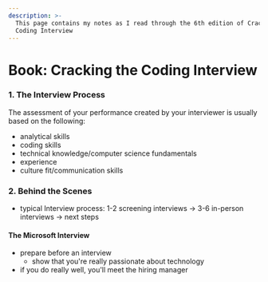 ```yaml
---
description: >-
  This page contains my notes as I read through the 6th edition of Cracking the
  Coding Interview
---
```


# Book: Cracking the Coding Interview

### 1. The Interview Process

The assessment of your performance created by your interviewer is usually based on the following:

* analytical skills
* coding skills
* technical knowledge/computer science fundamentals
* experience
* culture fit/communication skills

### 2. Behind the Scenes

* typical Interview process: 1-2 screening interviews -&gt; 3-6 in-person interviews -&gt; next steps

#### The Microsoft Interview

* prepare before an interview
  * show that you're really passionate about technology
* if you do really well, you'll meet the hiring manager

